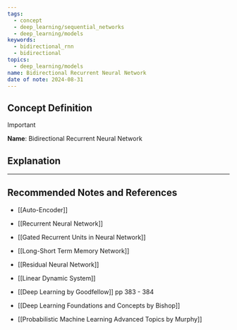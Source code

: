 ```yaml
---
tags:
  - concept
  - deep_learning/sequential_networks
  - deep_learning/models
keywords:
  - bidirectional_rnn
  - bidirectional
topics:
  - deep_learning/models
name: Bidirectional Recurrent Neural Network
date of note: 2024-08-31
---
```


## Concept Definition

>[!important]
>**Name**: Bidirectional Recurrent Neural Network



## Explanation





-----------
##  Recommended Notes and References


- [[Auto-Encoder]]

- [[Recurrent Neural Network]]
- [[Gated Recurrent Units in Neural Network]]
- [[Long-Short Term Memory Network]]
- [[Residual Neural Network]]

- [[Linear Dynamic System]]


- [[Deep Learning by Goodfellow]] pp 383 - 384
- [[Deep Learning Foundations and Concepts by Bishop]]
- [[Probabilistic Machine Learning Advanced Topics by Murphy]] 